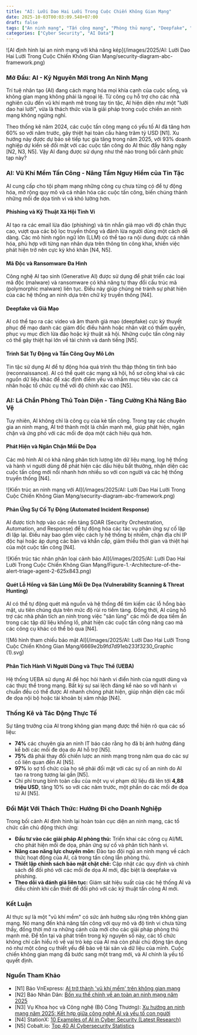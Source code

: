 ```yaml
---
title: "AI: Lưỡi Dao Hai Lưỡi Trong Cuộc Chiến Không Gian Mạng"
date: 2025-10-03T00:03:09.548+07:00
draft: false
tags: ["An ninh mạng", "Tấn công mạng", "Phòng thủ mạng", "Deepfake", "Ransomware", "Trí tuệ nhân tạo", "Quản lý rủi ro", "Giám sát bảo mật"]
categories: ["Cyber Security", "AI Data"]
---
```

![AI định hình lại an ninh mạng với khả năng kép](/images/2025/AI: Lưỡi Dao Hai Lưỡi Trong Cuộc Chiến Không Gian Mạng/security-diagram-abc-framework.png)

### Mở Đầu: AI - Kỷ Nguyên Mới trong An Ninh Mạng

Trí tuệ nhân tạo (AI) đang cách mạng hóa mọi khía cạnh của cuộc sống, và không gian mạng không phải là ngoại lệ. Từ công cụ hỗ trợ cho các nhà nghiên cứu đến vũ khí mạnh mẽ trong tay tin tặc, AI hiện diện như một "lưỡi dao hai lưỡi", vừa là thách thức vừa là giải pháp trong cuộc chiến an ninh mạng không ngừng nghỉ.

Theo thống kê năm 2024, các cuộc tấn công mạng có yếu tố AI đã tăng hơn 60% so với năm trước, gây thiệt hại toàn cầu hàng trăm tỷ USD [N1]. Xu hướng này được dự báo sẽ tiếp tục gia tăng trong năm 2025, với 93% doanh nghiệp dự kiến sẽ đối mặt với các cuộc tấn công do AI thúc đẩy hàng ngày [N2, N3, N5]. Vậy AI đang được sử dụng như thế nào trong bối cảnh phức tạp này?

### AI: Vũ Khí Mềm Tấn Công - Nâng Tầm Nguy Hiểm của Tin Tặc

AI cung cấp cho tội phạm mạng những công cụ chưa từng có để tự động hóa, mở rộng quy mô và cá nhân hóa các cuộc tấn công, biến chúng thành những mối đe dọa tinh vi và khó lường hơn.

#### Phishing và Kỹ Thuật Xã Hội Tinh Vi
AI tạo ra các email lừa đảo (phishing) và tin nhắn giả mạo với độ chân thực cao, vượt qua các bộ lọc truyền thống và đánh lừa người dùng một cách dễ dàng. Các mô hình ngôn ngữ lớn (LLM) có thể tạo ra nội dung được cá nhân hóa, phù hợp với từng nạn nhân dựa trên thông tin công khai, khiến việc phát hiện trở nên cực kỳ khó khăn [N4, N5].

#### Mã Độc và Ransomware Đa Hình
Công nghệ AI tạo sinh (Generative AI) được sử dụng để phát triển các loại mã độc (malware) và ransomware có khả năng tự thay đổi cấu trúc mã (polymorphic malware) liên tục. Điều này giúp chúng né tránh sự phát hiện của các hệ thống an ninh dựa trên chữ ký truyền thống [N4].

#### Deepfake và Giả Mạo
AI có thể tạo ra các video và âm thanh giả mạo (deepfake) cực kỳ thuyết phục để mạo danh các giám đốc điều hành hoặc nhân vật có thẩm quyền, phục vụ mục đích lừa đảo hoặc kỹ thuật xã hội. Những cuộc tấn công này có thể gây thiệt hại lớn về tài chính và danh tiếng [N5].

#### Trinh Sát Tự Động và Tấn Công Quy Mô Lớn
Tin tặc sử dụng AI để tự động hóa quá trình thu thập thông tin tình báo (reconnaissance). AI có thể quét các mạng xã hội, hồ sơ công khai và các nguồn dữ liệu khác để xác định điểm yếu và nhắm mục tiêu vào các cá nhân hoặc tổ chức cụ thể với độ chính xác cao [N5].

### AI: Lá Chắn Phòng Thủ Toàn Diện - Tăng Cường Khả Năng Bảo Vệ

Tuy nhiên, AI không chỉ là công cụ của kẻ tấn công. Trong tay các chuyên gia an ninh mạng, AI trở thành một lá chắn mạnh mẽ, giúp phát hiện, ngăn chặn và ứng phó với các mối đe dọa một cách hiệu quả hơn.

#### Phát Hiện và Ngăn Chặn Mối Đe Dọa
Các mô hình AI có khả năng phân tích lượng lớn dữ liệu mạng, log hệ thống và hành vi người dùng để phát hiện các dấu hiệu bất thường, nhận diện các cuộc tấn công mới nổi nhanh hơn nhiều so với con người và các hệ thống truyền thống [N4].

![Kiến trúc an ninh mạng với AI](/images/2025/AI: Lưỡi Dao Hai Lưỡi Trong Cuộc Chiến Không Gian Mạng/security-diagram-abc-framework.png)

#### Phản Ứng Sự Cố Tự Động (Automated Incident Response)
AI được tích hợp vào các nền tảng SOAR (Security Orchestration, Automation, and Response) để tự động hóa các tác vụ phản ứng sự cố lặp đi lặp lại. Điều này bao gồm việc cách ly hệ thống bị nhiễm, chặn địa chỉ IP độc hại hoặc áp dụng các bản vá khẩn cấp, giảm thiểu thời gian và thiệt hại của một cuộc tấn công [N4].

![Kiến trúc tác nhân phân loại cảnh báo AI](/images/2025/AI: Lưỡi Dao Hai Lưỡi Trong Cuộc Chiến Không Gian Mạng/Figure-1.-Architecture-of-the-alert-triage-agent-2-625x843.png)

#### Quét Lỗ Hổng và Săn Lùng Mối Đe Dọa (Vulnerability Scanning & Threat Hunting)
AI có thể tự động quét mã nguồn và hệ thống để tìm kiếm các lỗ hổng bảo mật, ưu tiên chúng dựa trên mức độ rủi ro tiềm tàng. Đồng thời, AI cũng hỗ trợ các nhà phân tích an ninh trong việc "săn lùng" các mối đe dọa tiềm ẩn trong các tập dữ liệu khổng lồ, phát hiện các cuộc tấn công nâng cao mà các công cụ khác có thể bỏ qua [N4].

![Mô hình tham chiếu bảo mật AI](/images/2025/AI: Lưỡi Dao Hai Lưỡi Trong Cuộc Chiến Không Gian Mạng/6669e2b9fd7d91eb233f3230_Graphic (1).svg)

#### Phân Tích Hành Vi Người Dùng và Thực Thể (UEBA)
Hệ thống UEBA sử dụng AI để học hỏi hành vi điển hình của người dùng và các thực thể trong mạng. Bất kỳ sự sai lệch đáng kể nào so với hành vi chuẩn đều có thể được AI nhanh chóng phát hiện, giúp nhận diện các mối đe dọa nội bộ hoặc tài khoản bị xâm nhập [N4].

### Thống Kê và Tác Động Thực Tế

Sự tăng trưởng của AI trong không gian mạng được thể hiện rõ qua các số liệu:
*   **74%** các chuyên gia an ninh IT báo cáo rằng họ đã bị ảnh hưởng đáng kể bởi các mối đe dọa do AI hỗ trợ [N5].
*   **75%** đã phải thay đổi chiến lược an ninh mạng trong năm qua do các sự cố liên quan đến AI [N5].
*   **97%** lo sợ tổ chức của họ sẽ phải đối mặt với các sự cố an ninh do AI tạo ra trong tương lai gần [N5].
*   Chi phí trung bình toàn cầu của một vụ vi phạm dữ liệu đã lên tới **4,88 triệu USD**, tăng 10% so với các năm trước, một phần do các mối đe dọa từ AI [N5].

### Đối Mặt Với Thách Thức: Hướng Đi cho Doanh Nghiệp

Trong bối cảnh AI định hình lại hoàn toàn cục diện an ninh mạng, các tổ chức cần chủ động thích ứng:
*   **Đầu tư vào các giải pháp AI phòng thủ:** Triển khai các công cụ AI/ML cho phát hiện mối đe dọa, phản ứng sự cố và phân tích hành vi.
*   **Nâng cao năng lực chuyên môn:** Đào tạo đội ngũ an ninh mạng về cách thức hoạt động của AI, cả trong tấn công lẫn phòng thủ.
*   **Thiết lập chính sách bảo mật chặt chẽ:** Cập nhật các quy định và chính sách để đối phó với các mối đe dọa AI mới, đặc biệt là deepfake và phishing.
*   **Theo dõi và đánh giá liên tục:** Giám sát hiệu suất của các hệ thống AI và điều chỉnh khi cần thiết để đối phó với các kỹ thuật tấn công AI mới.

### Kết Luận

AI thực sự là một "vũ khí mềm" có sức ảnh hưởng sâu rộng trên không gian mạng. Nó mang đến khả năng tấn công với quy mô và độ tinh vi chưa từng thấy, đồng thời mở ra những cánh cửa mới cho các giải pháp phòng thủ mạnh mẽ. Để tồn tại và phát triển trong kỷ nguyên số này, các tổ chức không chỉ cần hiểu rõ về vai trò kép của AI mà còn phải chủ động tận dụng nó như một công cụ thiết yếu để bảo vệ tài sản và dữ liệu của mình. Cuộc chiến không gian mạng đã bước sang một trang mới, và AI chính là yếu tố quyết định.

### Nguồn Tham Khảo

*   [N1] Báo VnExpress: [AI trở thành 'vũ khí mềm' trên không gian mạng](https://vnexpress.net/ai-tro-thanh-vu-khi-mem-tren-khong-gian-mang-4940285.html)
*   [N2] Báo Nhân Dân: [Bốn xu thế chính về an toàn an ninh mạng năm 2025](https://nhandan.vn/bon-xu-the-chinh-ve-an-toan-an-ninh-mang-nam-2025-post869378.html)
*   [N3] Vụ Khoa học và Công nghệ (Bộ Công Thương): [Xu hướng an ninh mạng năm 2025: Kết hợp giữa công nghệ AI và yếu tố con người](https://moit.gov.vn/khoa-hoc-va-cong-nghe/thuc-trang-va-vai-tro-cua-ai-trong-bao-mat-thong-tin-nguoi-dung-va-chong-gian-lan-trong-tmdt.html)
*   [N4] StationX: [10 Examples of AI in Cyber Security (Latest Research)](https://www.stationx.net/examples-of-ai-in-cyber-security/)
*   [N5] Cobalt.io: [Top 40 AI Cybersecurity Statistics](https://www.cobalt.io/blog/top-40-ai-cybersecurity-statistics)
